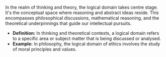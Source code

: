 In the realm of thinking and theory, the logical domain takes centre stage. It's the conceptual space where reasoning and abstract ideas reside. This encompasses philosophical discussions, mathematical reasoning, and the theoretical underpinnings that guide our intellectual pursuits.

- **Definition:** In thinking and theoretical contexts, a logical domain refers to a specific area or subject matter that is being discussed or analysed.
- **Example:** In philosophy, the logical domain of ethics involves the study of moral principles and values.
